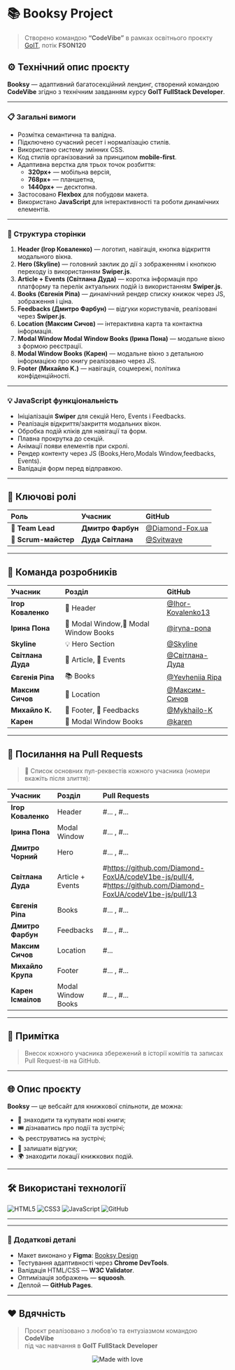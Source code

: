 # 📚 Booksy Project

> Створено командою **“CodeVibe”** в рамках освітнього проєкту [GoIT](https://goit.global/ua/), потік **FSON120**

<!-- <p align="center">
  <img src="https://upload.wikimedia.org/wikipedia/commons/9/9a/GoIT_logo.svg" alt="GoIT Logo" width="150"/>
</p> -->





## ⚙️ Технічний опис проєкту

**Booksy** — адаптивний багатосекційний лендинг, створений командою **CodeVibe** згідно з технічним завданням курсу **GoIT FullStack Developer**.

---

### 📋 Загальні вимоги

- Розмітка семантична та валідна.
- Підключено сучасний ресет і нормалізацію стилів.
- Використано систему змінних CSS.
- Код стилів організований за принципом **mobile-first**.
- Адаптивна верстка для трьох точок розбиття:
  - **320px+** — мобільна версія,
  - **768px+** — планшетна,
  - **1440px+** — десктопна.
- Застосовано **Flexbox**  для побудови макета.
- Використано **JavaScript** для інтерактивності та роботи динамічних елементів.

---

### 🧩 Структура сторінки

1. **Header (Ігор Коваленко)** — логотип, навігація, кнопка відкриття модального вікна.  
2. **Hero (Skyline)** — головний заклик до дії з зображенням і кнопкою переходу  із використанням **Swiper.js**.  
3. **Article + Events (Світлана Дуда)** — коротка інформація про платформу та перелік актуальних подій із використанням **Swiper.js**.  
4. **Books (Євгенія Ріпа)** — динамічний рендер списку книжок через JS, зображення і ціна.  
5. **Feedbacks (Дмитро Фарбун)** — відгуки користувачів, реалізовані через **Swiper.js**.  
6. **Location (Максим Сичов)** — інтерактивна карта та контактна інформація.  
7. **Modal Window Modal Window Books (Ірина Пона)** — модальне вікно з формою реєстрації.  
8. **Modal Window Books (Карен)** — модальне вікно з детальною інформацією про книгу реалізовано через JS.  
9. **Footer (Михайло K.)** — навігація, соцмережі, політика конфіденційності.

---

### 💡 JavaScript функціональність

- Ініціалізація **Swiper** для секцій Hero, Events і Feedbacks.
- Реалізація відкриття/закриття модальних вікон.
- Обробка подій кліків для навігації та форм.
- Плавна прокрутка до секцій.
- Анімації появи елементів при скролі.
- Рендер контенту через JS (Books,Hero,Modals Window,feedbacks, Events).
- Валідація форм перед відправкою.
---

## 🚀 Ключові ролі

| Роль | Учасник | GitHub |
|:----|:---------|:--------|
| 🧠 **Team Lead** | **Дмитро Фарбун** | [@Diamond-Fox.ua](https://github.com/) |
| 🧭 **Scrum-майстер** | **Дуда Світлана** | [@Svitwave](https://github.com/) |

---

## 👥 Команда розробників

| Учасник | Розділ | GitHub |
|:--------|:--------|:--------|
| **Ігор Коваленко** | 🧠 Header | [@Ihor-Kovalenko13](https://github.com/Ihor-Kovalenko13) |
| **Ірина Пона** | 💬 Modal Window,🔧 Modal Window Books | [@iryna-pona](https://github.com/iryna-pona) |
| **Skyline** | 💡 Hero Section | [@Skyline](Chorniy-Dima) |
| **Світлана Дуда** | 📰 Article, 🎉 Events | [@Світлана-Дуда](https://github.com/Svitwave) |
| **Євгенія Ріпа** | 📚 Books | [@Yevheniia Ripa](https://github.com/YevheniiaRipa) |
| **Максим Сичов** | 📍 Location | [@Максим-Сичов](https://github.com/Maksim3838) |
| **Михайло K.** | 🔧 Footer, 💬 Feedbacks | [@Mykhailo-K](https://github.com/FlyFayer-byte) |
| **Карен** | 🔧 Modal Window Books | [@karen](https://github.com/) |

---

## 🔗 Посилання на Pull Requests

> 🧩 Список основних пул-реквестів кожного учасника (номери вкажіть після злиття):

| Учасник | Розділ | Pull Requests |
|:--------|:--------|:---------------|
| **Ігор Коваленко** | Header | #... , #... |
| **Ірина Пона** | Modal Window | #... , #... |
| **Дмитро Чорний** | Hero | #... , #... |
| **Світлана Дуда** | Article + Events | #https://github.com/Diamond-FoxUA/codeV1be-js/pull/4, #https://github.com/Diamond-FoxUA/codeV1be-js/pull/13 |
| **Євгенія Ріпа** | Books | #... , #... |
| **Дмитро Фарбун** | Feedbacks | #... , #... |
| **Максим Сичов** | Location | #... |
| **Михайло Kрупа** | Footer | #... , #... |
**Kарен Ісмаілов** | Modal Window Books | #... , #... |

---

## 🧾 Примітка
  
> Внесок кожного учасника збережений в історії комітів та записах Pull Request-ів на GitHub.

---

## 🌐 Опис проєкту

**Booksy** — це вебсайт для книжкової спільноти, де можна:
- 📖 знаходити та купувати нові книги;
- 🎟️ дізнаватись про події та зустрічі;
- 🗞️ реєструватись на зустрічі;
- 💬 залишати відгуки;
- 🌍 знаходити локації книжкових подій.

---

## 🛠 Використані технології

![HTML5](https://img.shields.io/badge/HTML5-E34F26?style=for-the-badge&logo=html5&logoColor=white)
![CSS3](https://img.shields.io/badge/CSS3-2965f1?style=for-the-badge&logo=css3&logoColor=white)
![JavaScript](https://img.shields.io/badge/JavaScript-f7df1e?style=for-the-badge&logo=javascript&logoColor=black)
![GitHub](https://img.shields.io/badge/GitHub-000?style=for-the-badge&logo=github&logoColor=white)

---


---

### 📐 Додаткові деталі

- Макет виконано у **Figma**: [Booksy Design](figma.com/design/Q8qeSuzKR9tcbh1Ez9jOX4/Booksy?node-id=5999-10563&t=Hf43hQhV57GAGrpV-0)  
- Тестування адаптивності через **Chrome DevTools**.  
- Валідація HTML/CSS — **W3C Validator**.  
- Оптимізація зображень — **squoosh**.  
- Деплой — **GitHub Pages**.

---


## ❤️ Вдячність

> Проєкт реалізовано з любов’ю та ентузіазмом командою **CodeVibe**  
> під час навчання в **GoIT FullStack Developer**

<p align="center">
  <img src="https://img.shields.io/badge/Made_with_❤️_by_CodeVibe-F06292?style=for-the-badge" alt="Made with love"/>
</p>
